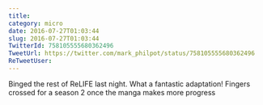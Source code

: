 ```yaml
---
title: 
category: micro
date: 2016-07-27T01:03:44
slug: 2016-07-27T01:03:44
TwitterId: 758105555680362496
TweetUrl: https://twitter.com/mark_philpot/status/758105555680362496
ReTweetUser: 
---
```


Binged the rest of ReLIFE last night. What a fantastic adaptation! Fingers crossed for a season 2 once the manga makes more progress